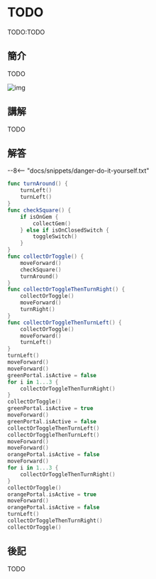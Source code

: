 # TODO

TODO:TODO

## 簡介

TODO

![img](https://imagedelivery.net/cdkaXPuFls5qlrh3GM4hfA/f310438a-4cc1-4092-27ad-2e52f5385700/public)

## 講解

TODO

## 解答

--8<-- "docs/snippets/danger-do-it-yourself.txt"

```swift linenums="1"
func turnAround() {
    turnLeft()
    turnLeft()
}
func checkSquare() {
    if isOnGem {
        collectGem()
    } else if isOnClosedSwitch {
        toggleSwitch()
    }
}
func collectOrToggle() {
    moveForward()
    checkSquare()
    turnAround()
}
func collectOrToggleThenTurnRight() {
    collectOrToggle()
    moveForward()
    turnRight()
}
func collectOrToggleThenTurnLeft() {
    collectOrToggle()
    moveForward()
    turnLeft()
}
turnLeft()
moveForward()
moveForward()
greenPortal.isActive = false
for i in 1...3 {
    collectOrToggleThenTurnRight()
}
collectOrToggle()
greenPortal.isActive = true
moveForward()
greenPortal.isActive = false
collectOrToggleThenTurnLeft()
collectOrToggleThenTurnLeft()
moveForward()
moveForward()
orangePortal.isActive = false
moveForward()
for i in 1...3 {
    collectOrToggleThenTurnRight()
}
collectOrToggle()
orangePortal.isActive = true
moveForward()
orangePortal.isActive = false
turnLeft()
collectOrToggleThenTurnRight()
collectOrToggle()
```

## 後記

TODO
